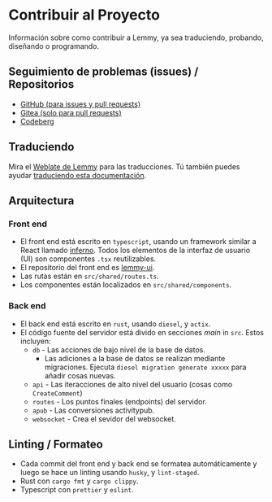 # Contribuir al Proyecto

Información sobre como contribuir a Lemmy, ya sea traduciendo, probando, diseñando o programando.

## Seguimiento de problemas (issues) / Repositorios

- [GitHub (para issues y pull requests)](https://github.com/ProjectMakerGeorgia/lemmy)
- [Gitea (solo para pull requests)](https://yerbamate.ml/LemmyNet/lemmy)
- [Codeberg](https://codeberg.org/LemmyNet/lemmy)

## Traduciendo

Mira el  [Weblate de Lemmy](https://weblate.yerbamate.ml/projects/lemmy/) para las traducciones. Tú también puedes ayudar [traduciendo esta documentación](https://github.com/ProjectMakerGeorgia/lemmy-docs#adding-a-new-language).

## Arquitectura

### Front end

- El front end está escrito en `typescript`, usando un framework similar a React llamado [inferno](https://infernojs.org/). Todos los elementos de la interfaz de usuario (UI) son componentes `.tsx` reutilizables.
- El repositorio del front end es [lemmy-ui](https://github.com/ProjectMakerGeorgia/lemmy-ui).
- Las rutas están en `src/shared/routes.ts`.
- Los componentes están localizados en `src/shared/components`.

### Back end

- El back end está escrito en `rust`, usando `diesel`, y `actix`.
- El código fuente del servidor está divido en secciones *main* in `src`. Estos incluyen:
  - `db` - Las acciones de bajo nivel de la base de datos.
    - Las adiciones a la base de datos se realizan mediante migraciones. Ejecuta `diesel migration generate xxxxx` para añadir cosas nuevas.
  - `api` - Las iteracciones de alto nivel del usuario (cosas como `CreateComment`)
  - `routes` - Los puntos finales (endpoints) del servidor.
  - `apub` - Las conversiones activitypub.
  - `websocket` - Crea el sevidor del websocket. 

## Linting / Formateo

- Cada commit del front end y back end se formatea automáticamente y luego se hace un linting usando `husky`, y `lint-staged`.
- Rust con `cargo fmt` y `cargo clippy`.
- Typescript con `prettier` y `eslint`.
